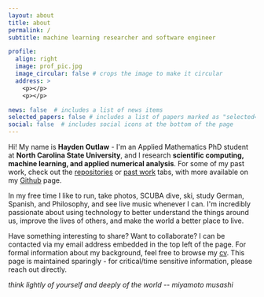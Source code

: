 ```yaml
---
layout: about
title: about
permalink: /
subtitle: machine learning researcher and software engineer

profile:
  align: right
  image: prof_pic.jpg
  image_circular: false # crops the image to make it circular
  address: >
    <p></p>
    <p></p>

news: false  # includes a list of news items
selected_papers: false # includes a list of papers marked as "selected={true}"
social: false  # includes social icons at the bottom of the page
---
```


Hi! My name is **Hayden Outlaw** - I'm an Applied Mathematics PhD student at **North Carolina State University**, and I research **scientific computing, machine learning, and applied numerical analysis**. For some of my past work, check out the [repositories](/repositories) or [past work](/materials) tabs, with more available on my [Github](https://github.com/outlawhayden/) page.

In my free time I like to run, take photos, SCUBA dive, ski, study German, Spanish, and Philosophy, and see live music whenever I can. I'm incredibly passionate about using technology to better understand the things around us, improve the lives of others, and make the world a better place to live.

Have something interesting to share? Want to collaborate? I can be contacted via my email address embedded in the top left of the page. For formal information about my background, feel free to browse my [cv](/cv). This page is maintained sparingly - for critical/time sensitive information, please reach out directly.

*think lightly of yourself and deeply of the world -- miyamoto musashi*